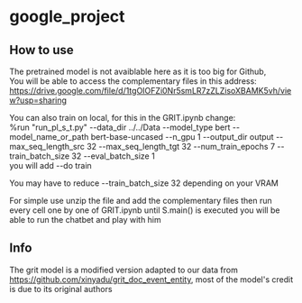 # google_project
 
## How to use 

The pretrained model is not avaiblable here as it is too big for Github,  
You will be able to access the complementary files in this address: https://drive.google.com/file/d/1tgOIOFZi0Nr5smLR7zZLZisoXBAMK5vh/view?usp=sharing

You can also train on local, for this in the GRIT.ipynb change:  
%run "run_pl_s_t.py" --data_dir ../../Data --model_type bert --model_name_or_path bert-base-uncased --n_gpu 1 --output_dir output --max_seq_length_src 32 --max_seq_length_tgt 32 --num_train_epochs 7 --train_batch_size 32 --eval_batch_size 1  
you will add --do train

You may have to reduce --train_batch_size 32 depending on your VRAM  

For simple use unzip the file and add the complementary files then run every cell one by one of GRIT.ipynb until S.main() is executed you will be able to run the chatbet and play with him 


## Info

The grit model is a modified version adapted to our data from https://github.com/xinyadu/grit_doc_event_entity, most of the model's credit is due to its original authors
